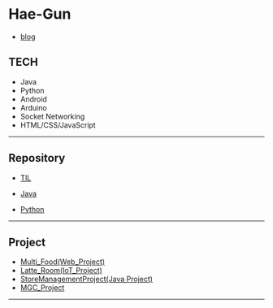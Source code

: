 # Hae-Gun

* [blog](https://webheck.tistory.com/)

## TECH

* Java
* Python
* Android
* Arduino
* Socket Networking
* HTML/CSS/JavaScript

---

## Repository

* [TIL](https://github.com/Hae-gun/TIL)

* [Java](https://github.com/Hae-gun/Java)

* [Python](https://github.com/Hae-gun/Python)

  

---

## Project

* [Multi_Food(Web_Project)](https://github.com/Hae-gun/TeamProject)
* [Latte_Room(IoT_Project)](https://github.com/Hae-gun/LatteRoom-Project)
* [StoreManagementProject(Java Project)](https://github.com/Hae-gun/StoreManagementProject)
* [MGC_Project](https://github.com/Hae-gun/MGC_Project)
---
